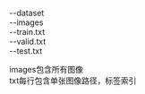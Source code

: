 --dataset  
    --images  
    --train.txt  
    --valid.txt  
    --test.txt  

images包含所有图像  
txt每行包含单张图像路径，标签索引
